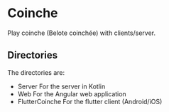 # Coinche
Play coinche (Belote coinchée) with clients/server.

## Directories
The directories are:
* Server
For the server in Kotlin
* Web
For the Angular web application
* FlutterCoinche
For the flutter client (Android/iOS)
